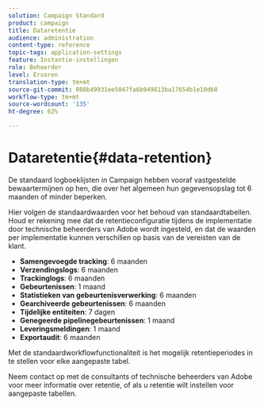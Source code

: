 ```yaml
---
solution: Campaign Standard
product: campaign
title: Dataretentie
audience: administration
content-type: reference
topic-tags: application-settings
feature: Instantie-instellingen
role: Beheerder
level: Ervaren
translation-type: tm+mt
source-git-commit: 088b49931ee5047fa6b949813ba17654b1e10d60
workflow-type: tm+mt
source-wordcount: '135'
ht-degree: 62%

---
```



# Dataretentie{#data-retention}

De standaard logboeklijsten in Campaign hebben vooraf vastgestelde bewaartermijnen op hen, die over het algemeen hun gegevensopslag tot 6 maanden of minder beperken.

Hier volgen de standaardwaarden voor het behoud van standaardtabellen. Houd er rekening mee dat de retentieconfiguratie tijdens de implementatie door technische beheerders van Adobe wordt ingesteld, en dat de waarden per implementatie kunnen verschillen op basis van de vereisten van de klant.

* **Samengevoegde tracking**: 6 maanden
* **Verzendingslogs**: 6 maanden
* **Trackinglogs**: 6 maanden
* **Gebeurtenissen**: 1 maand
* **Statistieken van gebeurtenisverwerking**: 6 maanden
* **Gearchiveerde gebeurtenissen**: 6 maanden
* **Tijdelijke entiteiten**: 7 dagen
* **Genegeerde pipelinegebeurtenissen**: 1 maand
* **Leveringsmeldingen**: 1 maand
* **Exportaudit**: 6 maanden

Met de standaardworkflowfunctionaliteit is het mogelijk retentieperiodes in te stellen voor elke aangepaste tabel.

Neem contact op met de consultants of technische beheerders van Adobe voor meer informatie over retentie, of als u retentie wilt instellen voor aangepaste tabellen.
